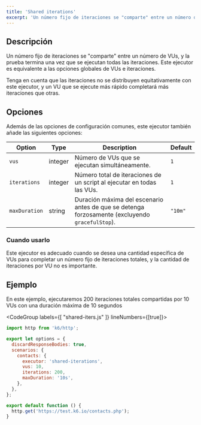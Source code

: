 ```yaml
---
title: 'Shared iterations'
excerpt: 'Un número fijo de iteraciones se "comparte" entre un número de VUs, y la prueba termina una vez que se ejecutan todas las iteraciones.'
---
```


## Descripción

Un número fijo de iteraciones se "comparte" entre un número de VUs, y la prueba termina una vez que se ejecutan todas las iteraciones. Este ejecutor es equivalente a las opciones globales de VUs e iteraciones.
 
Tenga en cuenta que las iteraciones no se distribuyen equitativamente con este ejecutor, y un VU que se ejecute más rápido completará más iteraciones que otras.


## Opciones

Además de las opciones de configuración comunes, este ejecutor también añade las siguientes opciones:

| Option        | Type    | Description                                                                        | Default |
| ------------- | ------- | ---------------------------------------------------------------------------------- | ------- |
| `vus`         | integer | Número de VUs que se ejecutan simultáneamente.                                                 | `1`     |
| `iterations`  | integer | Número total de iteraciones de un script al ejecutar en todas las VUs.                       | `1`     |
| `maxDuration` | string  | Duración máxima del escenario antes de que se detenga forzosamente (excluyendo `gracefulStop`). | `"10m"` |

### Cuando usarlo
 
Este ejecutor es adecuado cuando se desea una cantidad específica de VUs para completar un número fijo de iteraciones totales, y la cantidad de iteraciones por VU no es importante.
 
## Ejemplo
 
En este ejemplo, ejecutaremos 200 iteraciones totales compartidas por 10 VUs con una duración máxima de 10 segundos


<CodeGroup labels={[ "shared-iters.js" ]} lineNumbers={[true]}>

```javascript
import http from 'k6/http';

export let options = {
  discardResponseBodies: true,
  scenarios: {
    contacts: {
      executor: 'shared-iterations',
      vus: 10,
      iterations: 200,
      maxDuration: '10s',
    },
  },
};

export default function () {
  http.get('https://test.k6.io/contacts.php');
}
```

</CodeGroup>
